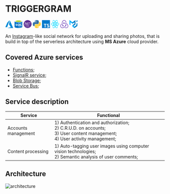 # TRIGGERGRAM

<a href="https://azure.microsoft.com/" title="Microsoft Azure"><img src="./docs/azure-icon.svg" alt="Microsoft Azure" width="25px" height="25px"></a>
<a href="https://docs.microsoft.com/en-us/azure/azure-sql/" title="Azure SQL Server"><img src="./docs/sql.svg" alt="Azure SQL Server" width="25px" height="25px"></a>
<a href="https://dotnet.microsoft.com/" title=".NET Core"><img src="./docs/dotnet.svg" alt=".NET Core" width="25px" height="25px"></a>
<a href="https://www.python.org/" title="Python"><img src="./docs/python.svg" alt="Python" width="25px" height="25px"></a>
<a href="https://www.typescriptlang.org/" title="Typescript"><img src="./docs/typescript-icon.svg" alt="Typescript" width="25px" height="25px"></a>
<a href="https://reactjs.org/" title="React"><img src="./docs/react.svg" alt="React" width="25px" height="25px"></a>
<a href="https://redux.js.org/" title="Redux"><img src="./docs/redux.svg" alt="Redux" width="25px" height="25px"></a>
<a href="https://material-ui.com/" title="Material UI"><img src="./docs/material-ui.svg" alt="Material UI" width="25px" height="25px"></a>


An [Instagram](https://www.instagram.com)-like social network for uploading and sharing photos, that is build in top of the serverless architecture using **MS Azure** cloud provider.

## Covered Azure services

 - [Functions](https://docs.microsoft.com/en-us/azure/azure-functions/);
 - [SignalR service](https://docs.microsoft.com/en-us/azure/azure-signalr/);
 - [Blob Storage](https://docs.microsoft.com/en-us/azure/storage/);
 - [Service Bus](https://docs.microsoft.com/en-us/azure/service-bus-messaging/service-bus-messaging-overview);

## Service description

| Service             | Functional                                                                                                                          |
|---------------------|-------------------------------------------------------------------------------------------------------------------------------------|
| Accounts management |  1) Authentication and authorization;<br> 2) C.R.U.D. on accounts;<br> 3) User content management;<br> 4) User activity management; |
| Content processing  |  1) Auto-tagging user images using computer vision technologies;<br> 2) Semantic analysis of user comments;                         |

## Architecture

![architecture](./docs/album-on-functions.png)
